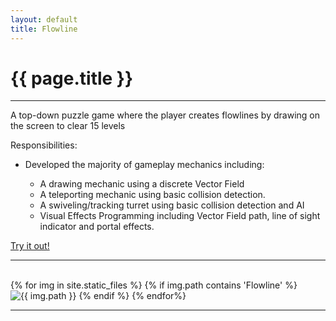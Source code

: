 ```yaml
---
layout: default
title: Flowline
---
```

# {{ page.title }}

---

A top-down puzzle game where the player creates flowlines by drawing on the screen to clear 15 levels

Responsibilities:

+ Developed the majority of gameplay mechanics including:

    + A drawing mechanic using a discrete Vector Field
    + A teleporting mechanic using basic collision detection.
    + A swiveling/tracking turret using basic collision detection and AI
    + Visual Effects Programming including Vector Field path, line of sight indicator and portal effects.

[Try it out!](http://games.digipen.edu/games/flowline)

---

<html>
    <div class="imageGrid">
        {% for img in site.static_files %}
            {% if img.path contains 'Flowline' %}
                <img src="{{ img.path }}" alt="{{ img.path }}">
            {% endif %}
        {% endfor%}
    </div>
</html>

---
